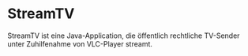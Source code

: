 # StreamTV
StreamTV ist eine Java-Application, die öffentlich rechtliche TV-Sender unter Zuhilfenahme von VLC-Player streamt.
